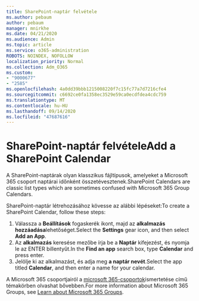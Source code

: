 ```yaml
---
title: SharePoint-naptár felvétele
ms.author: pebaum
author: pebaum
manager: mnirkhe
ms.date: 04/21/2020
ms.audience: Admin
ms.topic: article
ms.service: o365-administration
ROBOTS: NOINDEX, NOFOLLOW
localization_priority: Normal
ms.collection: Adm_O365
ms.custom:
- "9000677"
- "2585"
ms.openlocfilehash: 4a0dd39bbb1215008220f7c15fc77a7d7216cfe4
ms.sourcegitcommit: c6692ce0fa1358ec3529e59ca0ecdfdea4cdc759
ms.translationtype: MT
ms.contentlocale: hu-HU
ms.lasthandoff: 09/14/2020
ms.locfileid: "47687616"
---
```

# <a name="add-a-sharepoint-calendar"></a><span data-ttu-id="53e76-102">SharePoint-naptár felvétele</span><span class="sxs-lookup"><span data-stu-id="53e76-102">Add a SharePoint Calendar</span></span>

<span data-ttu-id="53e76-103">A SharePoint-naptárak olyan klasszikus fájltípusok, amelyeket a Microsoft 365 csoport naptárai időnként összetévesztenek.</span><span class="sxs-lookup"><span data-stu-id="53e76-103">SharePoint Calendars are classic list types which are sometimes confused with Microsoft 365 Group Calendars.</span></span>
 
<span data-ttu-id="53e76-104">SharePoint-naptár létrehozásához kövesse az alábbi lépéseket:</span><span class="sxs-lookup"><span data-stu-id="53e76-104">To create a SharePoint Calendar, follow these steps:</span></span>
 
1.  <span data-ttu-id="53e76-105">Válassza a **Beállítások** fogaskerék ikont, majd az **alkalmazás hozzáadása**lehetőséget.</span><span class="sxs-lookup"><span data-stu-id="53e76-105">Select the **Settings** gear icon, and then select **Add an App**.</span></span>
2.  <span data-ttu-id="53e76-106">Az **alkalmazás** keresése mezőbe írja be a **Naptár** kifejezést, és nyomja le az ENTER billentyűt.</span><span class="sxs-lookup"><span data-stu-id="53e76-106">In the **Find an app** search box, type **Calendar** and press enter.</span></span>
3.  <span data-ttu-id="53e76-107">Jelölje ki az alkalmazást, és adja meg **a naptár nevét**.</span><span class="sxs-lookup"><span data-stu-id="53e76-107">Select the app titled **Calendar**, and then enter a name for your calendar.</span></span>

<span data-ttu-id="53e76-108">A Microsoft 365 csoportjairól a [microsoft 365-csoportok](https://support.office.com/article/Learn-about-Office-365-groups-b565caa1-5c40-40ef-9915-60fdb2d97fa2)ismertetése című témakörben olvashat bővebben.</span><span class="sxs-lookup"><span data-stu-id="53e76-108">For more information about Microsoft 365 Groups, see [Learn about Microsoft 365 Groups](https://support.office.com/article/Learn-about-Office-365-groups-b565caa1-5c40-40ef-9915-60fdb2d97fa2).</span></span>

